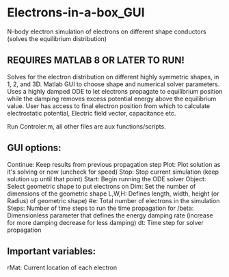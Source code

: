# Electrons-in-a-box_GUI
 N-body electron simulation of electrons on different shape conductors (solves the equilibrium distribution) 

## REQUIRES MATLAB 8 OR LATER TO RUN!

Solves for the electron distribution on different highly symmetric shapes, in 1, 2, and 3D. Matlab GUI to choose shape and numerical solver parameters. Uses a highly damped ODE to let electrons propagate to equilibrium position while the damping removes excess potential energy above the equilibrium value. User has access to final electron position from which to calculate electrostatic potential, Electric field vector, capacitance etc. 

Run Controler.m, all other files are aux functions/scripts. 
## GUI options:
Continue:   Keep results from previous propagation step
Plot:       Plot solution as it's solving or now (uncheck for speed)
Stop:      Stop current simulation (keep solution up until that point)
Start:      Begin running the ODE solver
Object:     Select geometric shape to put electrons on
Dim:       Set the number of dimensions of the geometric shape
L,W,H:     Defines length, width, height (or Radius) of geometric shape)
#e:         Total number of electrons in the simulation
Steps:      Number of time steps to run the time propagation for
/beta:      Dimensionless parameter that defines the energy damping rate (increase for more damping decrease for less damping)
dt:         Time step for solver propagation

## Important variables: 
rMat:       Current location of each electron
